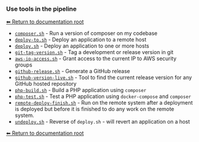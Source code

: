 ### Use tools in the pipeline

[⬅ Return to documentation root](../index.md)

- [`composer.sh`](./pipeline/composer.sh.md) - Run a version of composer on my codebase
- [`deploy-to.sh`](./pipeline/deploy-to.sh.md) - Deploy an application to a remote host
- [`deploy.sh`](./pipeline/deploy.sh.md) - Deploy an application to one or more hosts
- [`git-tag-version.sh`](./pipeline/git-tag-version.sh.md) - Tag a development or release version in git
- [`aws-ip-access.sh`](./pipeline/aws-ip-access.sh.md) - Grant access to the current IP to AWS security groups
- [`github-release.sh`](./pipeline/github-release.sh.md) - Generate a GitHub release
- [`github-version-live.sh`](./pipeline/github-version-live.sh.md) - Tool to find the current release version for any GitHub hosted repository
- [`php-build.sh`](./pipeline/php-build.sh.md) - Build a PHP application using `composer`
- [`php-test.sh`](./pipeline/php-test.sh.md) - Test a PHP application using `docker-compose` and `composer`
- [`remote-deploy-finish.sh`](./pipeline/remote-deploy-finish.sh.md) - Run on the remote system after a deployment is deployed but before it is finished to do any work on the remote system.
- [`undeploy.sh`](./pipeline/undeploy.sh.md) - Reverse of `deploy.sh` - will revert an application on a host

[⬅ Return to documentation root](../index.md)
